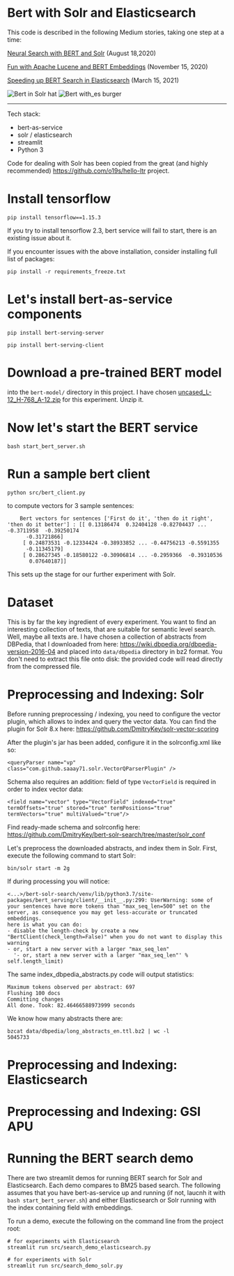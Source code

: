 Bert with Solr and Elasticsearch
===

This code is described in the following Medium stories, taking one step at a time: 

[Neural Search with BERT and Solr](https://medium.com/@dmitry.kan/neural-search-with-bert-and-solr-ea5ead060b28) (August 18,2020)

[Fun with Apache Lucene and BERT Embeddings](https://medium.com/swlh/fun-with-apache-lucene-and-bert-embeddings-c2c496baa559) (November 15, 2020)

[Speeding up BERT Search in Elasticsearch](https://dmitry-kan.medium.com/speeding-up-bert-search-in-elasticsearch-750f1f34f455) (March 15, 2021)

![Bert in Solr hat](img/bert_solr.png)
![Bert with_es burger](img/bert_es.png)

---

Tech stack: 
- bert-as-service
- solr / elasticsearch
- streamlit
- Python 3

Code for dealing with Solr has been copied from the great (and highly recommended) https://github.com/o19s/hello-ltr project.

# Install tensorflow

`pip install tensorflow==1.15.3`

If you try to install tensorflow 2.3, bert service will fail to start, there is an existing issue about it.

If you encounter issues with the above installation, consider installing full list of packages:

`pip install -r requirements_freeze.txt`

# Let's install bert-as-service components

`pip install bert-serving-server`

`pip install bert-serving-client`    

# Download a pre-trained BERT model 
into the `bert-model/` directory in this project. I have chosen [uncased_L-12_H-768_A-12.zip](https://storage.googleapis.com/bert_models/2018_10_18/uncased_L-12_H-768_A-12.zip)
for this experiment. Unzip it.

# Now let's start the BERT service

`bash start_bert_server.sh`

# Run a sample bert client
    python src/bert_client.py
 to compute vectors for 3 sample sentences:

        Bert vectors for sentences ['First do it', 'then do it right', 'then do it better'] : [[ 0.13186474  0.32404128 -0.82704437 ... -0.3711958  -0.39250174
          -0.31721866]
         [ 0.24873531 -0.12334424 -0.38933852 ... -0.44756213 -0.5591355
          -0.11345179]
         [ 0.28627345 -0.18580122 -0.30906814 ... -0.2959366  -0.39310536
           0.07640187]]

This sets up the stage for our further experiment with Solr.

# Dataset
This is by far the key ingredient of every experiment. You want to find an interesting
collection of texts, that are suitable for semantic level search. Well, maybe all texts are. I have chosen a collection of abstracts from DBPedia,
that I downloaded from here: https://wiki.dbpedia.org/dbpedia-version-2016-04 and placed into `data/dbpedia` directory in bz2 format.
You don't need to extract this file onto disk: the provided code will read directly from the compressed file.

# Preprocessing and Indexing: Solr
Before running preprocessing / indexing, you need to configure the vector plugin, which allows to index and query the vector data.
You can find the plugin for Solr 8.x here: https://github.com/DmitryKey/solr-vector-scoring

After the plugin's jar has been added, configure it in the solrconfig.xml like so:

    <queryParser name="vp" class="com.github.saaay71.solr.VectorQParserPlugin" />

Schema also requires an addition: field of type `VectorField` is required in order to index vector data:


    <field name="vector" type="VectorField" indexed="true" termOffsets="true" stored="true" termPositions="true" termVectors="true" multiValued="true"/>

Find ready-made schema and solrconfig here: https://github.com/DmitryKey/bert-solr-search/tree/master/solr_conf

Let's preprocess the downloaded abstracts, and index them in Solr. First, execute the following command to start Solr:

    bin/solr start -m 2g
    
If during processing you will notice:

    <...>/bert-solr-search/venv/lib/python3.7/site-packages/bert_serving/client/__init__.py:299: UserWarning: some of your sentences have more tokens than "max_seq_len=500" set on the server, as consequence you may get less-accurate or truncated embeddings.
    here is what you can do:
    - disable the length-check by create a new "BertClient(check_length=False)" when you do not want to display this warning
    - or, start a new server with a larger "max_seq_len"
      '- or, start a new server with a larger "max_seq_len"' % self.length_limit)


The same index_dbpedia_abstracts.py code will output statistics:


    Maximum tokens observed per abstract: 697
    Flushing 100 docs
    Committing changes
    All done. Took: 82.46466588973999 seconds
    
We know how many abstracts there are:    
    
    bzcat data/dbpedia/long_abstracts_en.ttl.bz2 | wc -l
    5045733
    
# Preprocessing and Indexing: Elasticsearch

# Preprocessing and Indexing: GSI APU

Running the BERT search demo
===
There are two streamlit demos for running BERT search
for Solr and Elasticsearch. Each demo compares to BM25 based search.
The following assumes that you have bert-as-service up and running (if not, laucnh it with `bash start_bert_server.sh`)
and either Elasticsearch or Solr running with the index containing field with embeddings.

To run a demo, execute the following on the command line from the project root:

    # for experiments with Elasticsearch
    streamlit run src/search_demo_elasticsearch.py

    # for experiments with Solr
    streamlit run src/search_demo_solr.py

